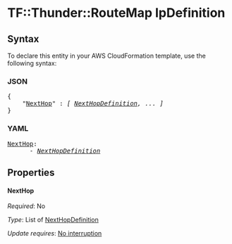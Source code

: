 # TF::Thunder::RouteMap IpDefinition

## Syntax

To declare this entity in your AWS CloudFormation template, use the following syntax:

### JSON

<pre>
{
    "<a href="#nexthop" title="NextHop">NextHop</a>" : <i>[ <a href="nexthopdefinition.md">NextHopDefinition</a>, ... ]</i>
}
</pre>

### YAML

<pre>
<a href="#nexthop" title="NextHop">NextHop</a>: <i>
      - <a href="nexthopdefinition.md">NextHopDefinition</a></i>
</pre>

## Properties

#### NextHop

_Required_: No

_Type_: List of <a href="nexthopdefinition.md">NextHopDefinition</a>

_Update requires_: [No interruption](https://docs.aws.amazon.com/AWSCloudFormation/latest/UserGuide/using-cfn-updating-stacks-update-behaviors.html#update-no-interrupt)

